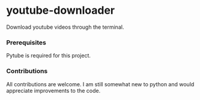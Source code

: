 # youtube-downloader
Download youtube videos through the terminal.

### Prerequisites
Pytube is required for this project.

### Contributions
All contributions are welcome. I am still somewhat new to python and would appreciate improvements to the code.
